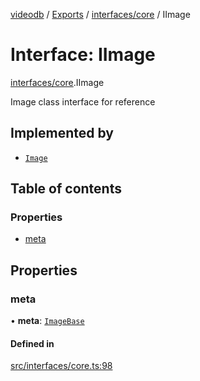 [videodb](../README.md) / [Exports](../modules.md) / [interfaces/core](../modules/interfaces_core.md) / IImage

# Interface: IImage

[interfaces/core](../modules/interfaces_core.md).IImage

Image class interface for reference

## Implemented by

- [`Image`](../classes/core_image.Image.md)

## Table of contents

### Properties

- [meta](interfaces_core.IImage.md#meta)

## Properties

### meta

• **meta**: [`ImageBase`](interfaces_core.ImageBase.md)

#### Defined in

[src/interfaces/core.ts:98](https://github.com/video-db/videodb-node/blob/583396d/src/interfaces/core.ts#L98)
